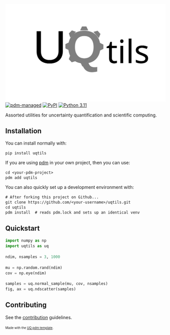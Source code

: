 ![Logo](https://raw.githubusercontent.com/eckelsjd/uqtils/main/docs/assets/logo.svg)
[![pdm-managed](https://img.shields.io/badge/pdm-managed-blueviolet)](https://pdm-project.org)
[![PyPI](https://img.shields.io/pypi/v/uqtils?logo=python&logoColor=%23cccccc)](https://pypi.org/project/uqtils)
[![Python 3.11](https://img.shields.io/badge/python-3.11+-blue.svg?logo=python&logoColor=cccccc)](https://www.python.org/downloads/)

Assorted utilities for uncertainty quantification and scientific computing.

## Installation
You can install normally with:
```shell
pip install uqtils
```
If you are using [pdm](https://github.com/pdm-project/pdm) in your own project, then you can use:
```shell
cd <your-pdm-project>
pdm add uqtils
```
You can also quickly set up a development environment with:
```shell
# After forking this project on Github...
git clone https://github.com/<your-username>/uqtils.git
cd uqtils
pdm install  # reads pdm.lock and sets up an identical venv
```

## Quickstart
```python
import numpy as np
import uqtils as uq

ndim, nsamples = 3, 1000

mu = np.random.rand(ndim)
cov = np.eye(ndim)

samples = uq.normal_sample(mu, cov, nsamples)
fig, ax = uq.ndscatter(samples)
```

## Contributing
See the [contribution](CONTRIBUTING.md) guidelines.

<sup><sub>Made with the [UQ pdm template](https://github.com/eckelsjd/pdm-template-uq.git).</sub></sup>

